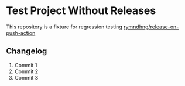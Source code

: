 # Test Project Without Releases

This repository is a fixture for regression testing [rymndhng/release-on-push-action](https://github.com/rymndhng/release-on-push-action)

## Changelog

1. Commit 1
2. Commit 2
3. Commit 3

